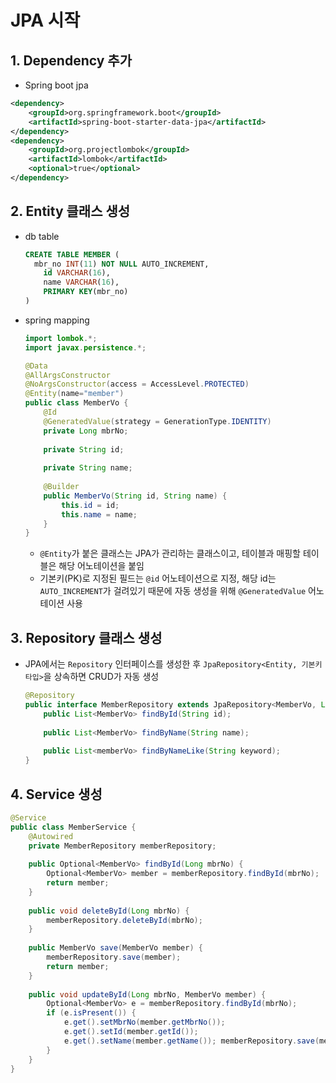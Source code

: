 # JPA 시작

## 1. Dependency 추가

- Spring boot jpa

```xml
<dependency>
	<groupId>org.springframework.boot</groupId>
    <artifactId>spring-boot-starter-data-jpa</artifactId>
</dependency>
<dependency>
	<groupId>org.projectlombok</groupId>
    <artifactId>lombok</artifactId>
    <optional>true</optional>
</dependency>
```

## 2. Entity 클래스 생성

- db table

  ```sql
  CREATE TABLE MEMBER (
  	mbr_no INT(11) NOT NULL AUTO_INCREMENT,
      id VARCHAR(16),
      name VARCHAR(16),
      PRIMARY KEY(mbr_no)
  )
  ```

- spring mapping

  ```java
  import lombok.*;
  import javax.persistence.*;
  
  @Data
  @AllArgsConstructor
  @NoArgsConstructor(access = AccessLevel.PROTECTED)
  @Entity(name="member")
  public class MemberVo {
      @Id
      @GeneratedValue(strategy = GenerationType.IDENTITY)
      private Long mbrNo;
      
      private String id;
      
      private String name;
      
      @Builder
      public MemberVo(String id, String name) {
          this.id = id;
          this.name = name;
      }
  }
  ```

  - `@Entity`가 붙은 클래스는 JPA가 관리하는 클래스이고, 테이블과 매핑할 테이블은 해당 어노테이션을 붙임
  - 기본키(PK)로 지정된 필드는 `@id` 어노테이션으로 지정, 해당 id는 `AUTO_INCREMENT`가 걸려있기 때문에 자동 생성을 위해 `@GeneratedValue` 어노테이션 사용

## 3. Repository 클래스 생성

- JPA에서는 `Repository` 인터페이스를 생성한 후 `JpaRepository<Entity, 기본키 타입>`을 상속하면 CRUD가 자동 생성

  ```java
  @Repository
  public interface MemberRepository extends JpaRepository<MemberVo, Long> {
      public List<MemberVo> findById(String id);
      
      public List<MemberVo> findByName(String name);
      
      public List<memberVo> findByNameLike(String keyword);
  }
  ```

## 4. Service 생성

```java
@Service
public class MemberService {
    @Autowired
    private MemberRepository memberRepository;
    
    public Optional<MemberVo> findById(Long mbrNo) {
        Optional<MemberVo> member = memberRepository.findById(mbrNo); 
        return member; 
    }
    
    public void deleteById(Long mbrNo) { 
        memberRepository.deleteById(mbrNo); 
    } 
    
    public MemberVo save(MemberVo member) { 
        memberRepository.save(member); 
        return member; 
    } 
    
    public void updateById(Long mbrNo, MemberVo member) { 
        Optional<MemberVo> e = memberRepository.findById(mbrNo); 
        if (e.isPresent()) { 
            e.get().setMbrNo(member.getMbrNo()); 
            e.get().setId(member.getId()); 
            e.get().setName(member.getName()); memberRepository.save(member); 
        } 
    }
}
```



